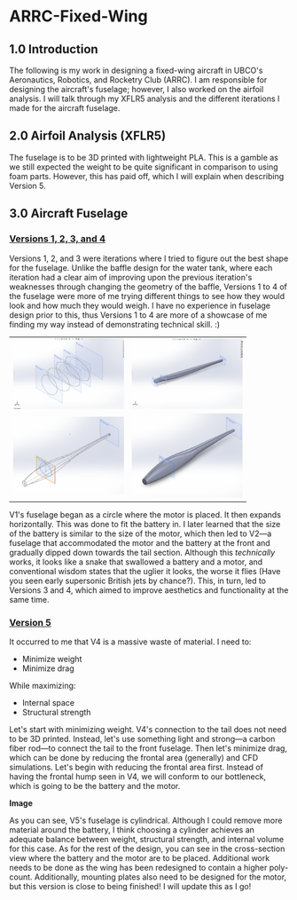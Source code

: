 # ARRC-Fixed-Wing

## 1.0 Introduction  
The following is my work in designing a fixed-wing aircraft in UBCO's Aeronautics, Robotics, and Rocketry Club (ARRC). I am responsible for designing the aircraft's fuselage; however, I also worked on the airfoil analysis. I will talk through my XFLR5 analysis and the different iterations I made for the aircraft fuselage.  

## 2.0 Airfoil Analysis (XFLR5)  
The fuselage is to be 3D printed with lightweight PLA. This is a gamble as we still expected the weight to be quite significant in comparison to using foam parts. However, this has paid off, which I will explain when describing Version 5.  

## 3.0 Aircraft Fuselage  

### <u>Versions 1, 2, 3, and 4</u>  
Versions 1, 2, and 3 were iterations where I tried to figure out the best shape for the fuselage. Unlike the baffle design for the water tank, where each iteration had a clear aim of improving upon the previous iteration's weaknesses through changing the geometry of the baffle, Versions 1 to 4 of the fuselage were more of me trying different things to see how they would look and how much they would weigh. I have no experience in fuselage design prior to this, thus Versions 1 to 4 are more of a showcase of me finding my way instead of demonstrating technical skill. :)  

<table>
  <tr>
    <td><img src="images/V1.png" alt="Version 1" width="200"></td>
    <td><img src="images/V2.png" alt="Version 2" width="200"></td>
  </tr>
  <tr>
    <td><img src="images/V3.png" alt="Version 3" width="200"></td>
    <td><img src="images/V4.png" alt="Version 4" width="200"></td>
  </tr>
</table>

V1's fuselage began as a circle where the motor is placed. It then expands horizontally. This was done to fit the battery in. I later learned that the size of the battery is similar to the size of the motor, which then led to V2—a fuselage that accommodated the motor and the battery at the front and gradually dipped down towards the tail section. Although this *technically* works, it looks like a snake that swallowed a battery and a motor, and conventional wisdom states that the uglier it looks, the worse it flies (Have you seen early supersonic British jets by chance?). This, in turn, led to Versions 3 and 4, which aimed to improve aesthetics and functionality at the same time.  

### <u>Version 5</u>  
It occurred to me that V4 is a massive waste of material. I need to:  

- Minimize weight  
- Minimize drag  

While maximizing:  

- Internal space  
- Structural strength  

Let's start with minimizing weight. V4's connection to the tail does not need to be 3D printed. Instead, let's use something light and strong—a carbon fiber rod—to connect the tail to the front fuselage. Then let's minimize drag, which can be done by reducing the frontal area (generally) and CFD simulations. Let's begin with reducing the frontal area first. Instead of having the frontal hump seen in V4, we will conform to our bottleneck, which is going to be the battery and the motor.  

**Image**  

As you can see, V5's fuselage is cylindrical. Although I could remove more material around the battery, I think choosing a cylinder achieves an adequate balance between weight, structural strength, and internal volume for this case. As for the rest of the design, you can see in the cross-section view where the battery and the motor are to be placed. Additional work needs to be done as the wing has been redesigned to contain a higher poly-count. Additionally, mounting plates also need to be designed for the motor, but this version is close to being finished! I will update this as I go!  
